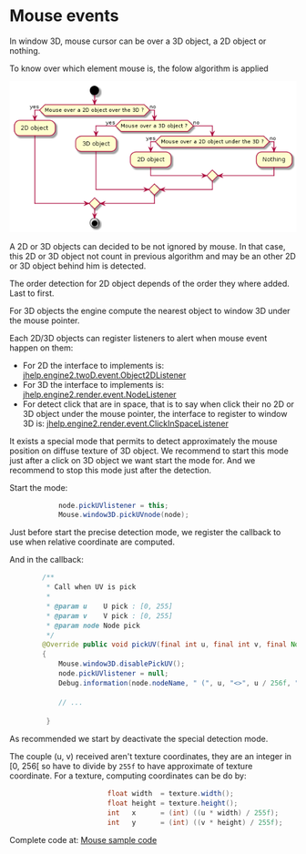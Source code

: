 # Mouse events

In window 3D, mouse cursor can be over a 3D object, a 2D object or nothing.

To know over which element mouse is, the folow algorithm is applied

![Mouse detection diagram](images/MouseDetectionDiagram.png)

A 2D or 3D objects can decided to be not ignored by mouse.
In that case, this 2D or 3D object not count in previous algorithm and may
be an other 2D or 3D object behind him is detected.

The order detection for 2D object depends of the order they where added.
Last to first.

For 3D objects the engine compute the nearest object to window 3D under
the mouse pointer.

Each 2D/3D objects can register listeners to alert when mouse event happen
on them:

* For 2D the interface to implements is: [jhelp.engine2.twoD.event.Object2DListener](../../src/jhelp/engine2/twoD/event/Object2DListener.java)
* For 3D the interface to implements is: [jhelp.engine2.render.event.NodeListener](../../src/jhelp/engine2/render/event/NodeListener.java)
* For detect click that are in space, that is to say when click their no
  2D or 3D object under the mouse pointer, the interface to register to
  window 3D is: [jhelp.engine2.render.event.ClickInSpaceListener](../../src/jhelp/engine2/render/event/ClickInSpaceListener.java)

It exists a special mode that permits to detect approximately the mouse
position on diffuse texture of 3D object. We recommend to start this mode
just after a click on 3D object we want start the mode for.
And we recommend to stop this mode just after the detection.

Start the mode:

````java
            node.pickUVlistener = this;
            Mouse.window3D.pickUVnode(node);
````

Just before start the precise detection mode, we register the callback to
use when relative coordinate are computed.

And in the callback:

````java
        /**
         * Call when UV is pick
         *
         * @param u    U pick : [0, 255]
         * @param v    V pick : [0, 255]
         * @param node Node pick
         */
        @Override public void pickUV(final int u, final int v, final Node node)
        {
            Mouse.window3D.disablePickUV();
            node.pickUVlistener = null;
            Debug.information(node.nodeName, " (", u, "<>", u / 256f, " ; ", v, "<>", v / 256f, ")");

            // ...

         }
````

As recommended we start by deactivate the special detection mode.

The couple (u, v) received aren't texture coordinates, they are an integer
in [0, 256[ so have to divide by `255f` to have approximate of texture
coordinate. For a texture, computing coordinates can be do by:

````java
                        float width  = texture.width();
                        float height = texture.height();
                        int   x      = (int) ((u * width) / 255f);
                        int   y      = (int) ((v * height) / 255f);
````

Complete code at: [Mouse sample code](../../samples/jhelp/engine2/tutorials/Mouse.java)
